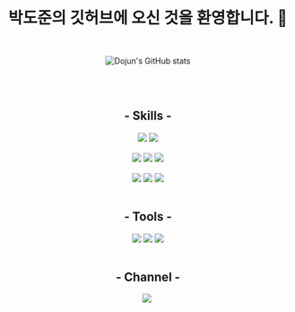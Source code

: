 <br>
<h1 align="center">박도준의 깃허브에 오신 것을 환영합니다. 👋</h1>
<br>

<div align="center">
  
  ![Dojun's GitHub stats](https://github-readme-stats.vercel.app/api?username=dojuun2&show_icons=true&theme=gruvbox)

</div>
<br>
<br>

<h2 align="center">- Skills -</h2>
<div align="center">
  <img src="https://img.shields.io/badge/Java-0769AD?style=for-the-badge&logo=Java&logoColor=white"/>
  <img src="https://img.shields.io/badge/Spring Boot-6DB33F?style=for-the-badge&logo=Spring Boot&logoColor=white"/>
  <br>
  <br>

  <img src="https://img.shields.io/badge/MySQL-4479A1.svg?&style=for-the-badge&logo=MySQL&logoColor=white"/>
  <img src="https://img.shields.io/badge/MariaDB-1F305F?style=for-the-badge&logo=MariaDB&logoColor=white"/>
  <img src="https://img.shields.io/badge/oracle-F80000?style=for-the-badge&logo=oracle&logoColor=white"/>
  <br> 
  <br>

  <img src="https://img.shields.io/badge/HTML5-E34F26?style=for-the-badge&logo=HTML5&logoColor=white"/>
  <img src="https://img.shields.io/badge/JavaScript-F7DF1E?style=for-the-badge&logo=JavaScript&logoColor=white"/>
  <img src="https://img.shields.io/badge/CSS-1572B6?style=for-the-badge&logo=CSS3&logoColor=white"/>
  <br>
  <br>
</div>

<h2 align="center">- Tools -</h2>
<div align="center" >
  <img src="https://img.shields.io/badge/IntelliJ%20IDEA-000000.svg?&style=for-the-badge&logo=IntelliJ%20IDEA&logoColor=white"/>
  <img src="https://img.shields.io/badge/Eclipse%20IDE-2C2255.svg?&style=for-the-badge&logo=Eclipse%20IDE&logoColor=white"/>
  <img src="https://img.shields.io/badge/Visual Studio Code-007ACC?style=for-the-badge&logo=Visual Studio Code&logoColor=white"/>
  <br>
  <br>
</div>

<h2 align="center">- Channel -</h2>
<div align="center" >
   <a href="https://blog.naver.com/dojuun2"><img src="https://img.shields.io/badge/Naver-03C75A?style=flat-square&logo=Naver&logoColor=white"/></a>&nbsp </a>
</div>
